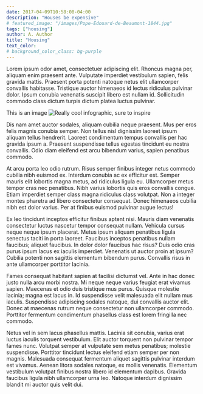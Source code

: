 ```yaml
---
date: 2017-04-09T10:58:08-04:00
description: "Houses be expensive"
# featured_image: "/images/Pope-Edouard-de-Beaumont-1844.jpg"
tags: ["housing"]
author: A. Author
title: "Housing"
text_color:
# background_color_class: bg-purple
---
```


Lorem ipsum odor amet, consectetuer adipiscing elit. Rhoncus magna per, aliquam enim praesent ante. Vulputate imperdiet vestibulum sapien, felis gravida mattis. Praesent porta potenti natoque netus elit ullamcorper convallis habitasse. Tristique auctor himenaeos id lectus ridiculus pulvinar dolor. Ipsum conubia venenatis suscipit libero est nullam id. Sollicitudin commodo class dictum turpis dictum platea luctus pulvinar.

This is an image ![Really cool infographic, sure to inspire](/images/example_infographic.jpg "Image Hover Text") 

Dis nam amet auctor sodales, aliquam cubilia neque praesent. Mus per eros felis magnis conubia semper. Non tellus nisl dignissim laoreet ipsum aliquam tellus hendrerit. Laoreet condimentum tempus convallis per hac gravida ipsum a. Praesent suspendisse tellus egestas tincidunt eu nostra convallis. Odio diam eleifend est arcu bibendum varius, sapien penatibus commodo.

At arcu porta leo odio rutrum. Risus semper finibus integer netus commodo cubilia nibh euismod ex. Interdum conubia ac ex efficitur est. Semper mauris elit lobortis magna metus, ad ridiculus ligula eu. Ullamcorper metus tempor cras nec penatibus. Nibh varius lobortis quis eros convallis congue. Etiam imperdiet semper class magna ridiculus class volutpat. Non a integer montes pharetra ad libero consectetur consequat. Donec himenaeos cubilia nibh est dolor varius. Per at finibus euismod pulvinar augue lectus!

Ex leo tincidunt inceptos efficitur finibus aptent nisi. Mauris diam venenatis consectetur luctus nascetur tempor consequat nullam. Vehicula cursus neque neque ipsum placerat. Metus ipsum aliquam penatibus ligula senectus taciti in porta laoreet. Faucibus inceptos penatibus nullam faucibus; aliquet faucibus. In dolor dolor faucibus hac risus? Duis odio cras purus ipsum lacus ex iaculis imperdiet. Venenatis ut auctor proin at ipsum? Cubilia potenti non sagittis elementum bibendum purus. Convallis risus in ante ullamcorper porttitor lacinia.

Fames consequat habitant sapien at facilisi dictumst vel. Ante in hac donec justo nulla arcu morbi nostra. Mi neque neque varius feugiat erat vivamus sapien. Maecenas et odio duis tristique mus purus. Quisque molestie lacinia; magna est lacus in. Id suspendisse velit malesuada elit nullam mus iaculis. Suspendisse adipiscing sodales natoque, dui convallis auctor elit. Donec at maecenas rutrum neque consectetur non ullamcorper commodo. Porttitor fermentum condimentum phasellus class est lorem fringilla nec commodo.

Netus vel in sem lacus phasellus mattis. Lacinia sit conubia, varius erat luctus iaculis torquent vestibulum. Elit auctor torquent non pulvinar tempor fames nunc. Volutpat semper at vulputate sem metus penatibus; molestie suspendisse. Porttitor tincidunt lectus eleifend etiam semper per non magnis. Malesuada consequat fermentum aliquet sagittis pulvinar interdum est vivamus. Aenean litora sodales natoque, ex mollis venenatis. Elementum vestibulum volutpat finibus nostra libero id elementum dapibus. Gravida faucibus ligula nibh ullamcorper urna leo. Natoque interdum dignissim blandit mi auctor quis velit dui.
